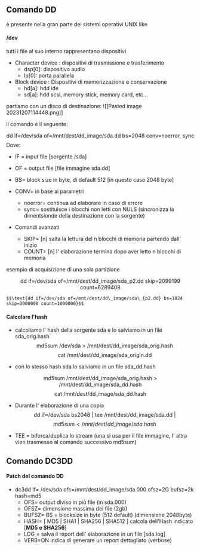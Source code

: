 ## Comando DD

è presente nella gran parte dei sistemi operativi UNIX like

#### /dev 

tutti i file al suo interno rappresentano dispositivi 
- Character device : dispositivi di trasmissione e trasferimento 
	- dsp\[0]: dispositivo audio 
	- lp\[0]: porta parallela 
- Block device : Dispositivi di memorizzazione e conservazione 
	- hd\[a]: hdd ide 
	- sd\[a]: hdd scsi, memory stick, memory card, etc...




partiamo con un disco di destinazione:
![[Pasted image 20231207114448.png]]

il comando è il seguente:

$$\text{dd if=/dev/sda of=/mnt/dest/dd\_image/sda.dd bs=2048 conv=noerror, sync}$$
Dove:
- IF = input file \[sorgente /sda]
- OF = output file \[file immagine sda.dd]
- BS= block size in byte, di default 512 \[in questo caso 2048 byte]

- CONV= in  base ai parametri 
	- noerror= continua ad elaborare in caso di errore 
	- sync= sostituisce i blocchi non letti con NULS (sincronizza la dimentsionde della destinazione con la sorgente)


- Comandi avanzati 
	- SKIP= \[n] salta la lettura del n blocchi di memoria partendo dall' inizio
	- COUNT= \[n] l' elaborazione termina dopo aver letto n blocchi di memoria 


esempio di acquisizione di una sola partizione 

$$\text{dd if=/dev/sda of=/mnt/dest/dd\_image/sda\_{p2.dd} skip=2099199 count=6289408}$$

	$$\text{dd if=/dev/sda of=/mnt/dest/dd\_image/sda\_{p2.dd} bs=1024 skip=3000000 count=1000000}$$



#### Calcolare l'hash 

- calcoliamo l' hash della sorgente sda e lo salviamo in un file sda\_orig.hash
$$\text{md5sum /dev/sda > /mnt/dest/dd\_image/sda\_orig.hash}$$
$$\text{cat /mnt/dest/dd\_image/sda\_origin.dd}$$

- con lo stesso hash sda lo salviamo in un file sda_dd.hash  

$$\text{md5sum /mnt/dest/dd\_image/sda\_{orig.hash} > /mnt/dest/dd\_image/sda\_dd.hash}$$
$$\text{cat /mnt/dest/dd\_image/sda\_dd.hash}$$

- Durante l' elaborazione di una copia 
$$\text{dd if=/dev/sda bs2048 | tee /mnt/dest/dd\_{image/}sda.dd |}$$
$$ md5sum < /mnt/dest/dd\_{image/} sda.hash$$

-  TEE = biforca/duplica lo stream (una si usa per il file immagine, l' altra vien trasmesso al comando successivo md5sum)

## Comando DC3DD

#### Patch del comando DD

- dc3dd if= /dev/sda ofs=/mnt/dest/dd\_image/sda.000 ofsz=2G bufsz=2k hash=md5
	- OFS= output diviso in più file (in sda.000)
	- OFSZ= dimensione massima dei file (2gb)
	- BUFSZ= BS = blocksize in byte (512 default) (dimensione 2048byte)
	- HASH= \[ MD5 | SHA1 | SHA256 | SHA512 ] calcola dell'Hash indicato \[**MD5 e SHA256**]
	- LOG = salva il report dell' elaborazione in un file \[sda.log]
	- VERB=ON indica di generare un report dettagliato (verbose)
	

